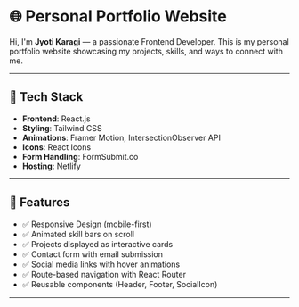 # 🌐 Personal Portfolio Website

Hi, I'm **Jyoti Karagi** — a passionate Frontend Developer. This is my personal portfolio website showcasing my projects, skills, and ways to connect with me.



---

## 🚀 Tech Stack

- **Frontend**: React.js
- **Styling**: Tailwind CSS
- **Animations**: Framer Motion, IntersectionObserver API
- **Icons**: React Icons
- **Form Handling**: FormSubmit.co
- **Hosting**: Netlify

---

## 🧩 Features

- ✅ Responsive Design (mobile-first)
- ✅ Animated skill bars on scroll
- ✅ Projects displayed as interactive cards
- ✅ Contact form with email submission
- ✅ Social media links with hover animations
- ✅ Route-based navigation with React Router
- ✅ Reusable components (Header, Footer, SocialIcon)

---



